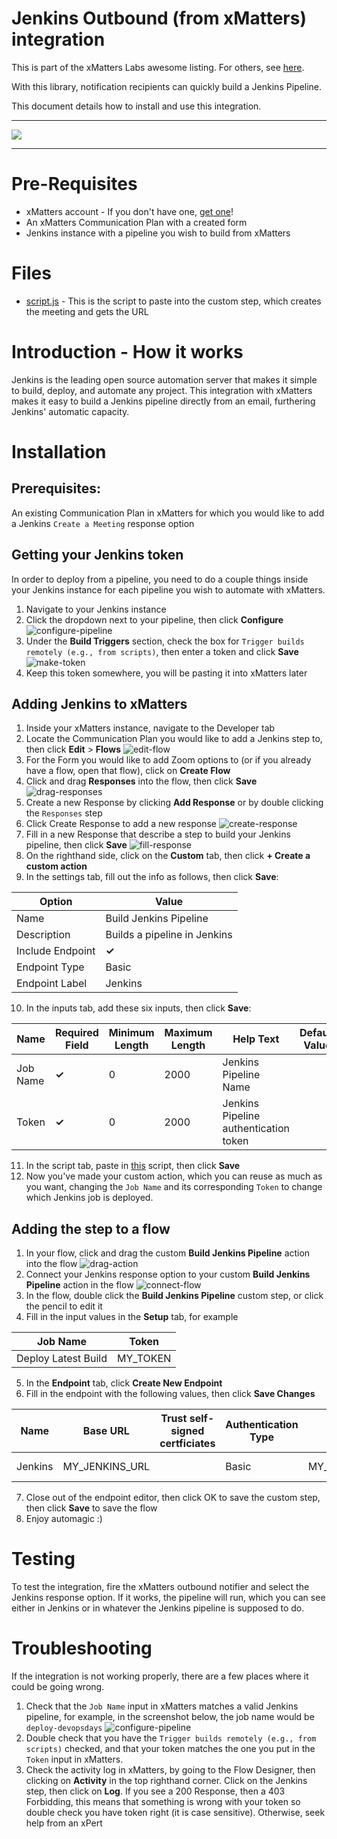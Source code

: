 # Jenkins Outbound (from xMatters) integration
This is part of the xMatters Labs awesome listing. For others, see [here](https://github.com/xmatters/xMatters-Labs).

With this library, notification recipients can quickly build a Jenkins Pipeline.

This document details how to install and use this integration. 

---------

<kbd>
<img src="https://github.com/xmatters/xMatters-Labs/raw/master/media/disclaimer.png">
</kbd>

---------
# Pre-Requisites
* xMatters account - If you don't have one, [get one](https://www.xmatters.com)! 
* An xMatters Communication Plan with a created form
* Jenkins instance with a pipeline you wish to build from xMatters

# Files
* [script.js](./script.js) - This is the script to paste into the custom step, which creates the meeting and gets the URL

# Introduction - How it works
Jenkins is the leading open source automation server that makes it simple to build, deploy, and automate any project. This integration with xMatters makes it easy to build a Jenkins pipeline directly from an email, furthering Jenkins' automatic capacity.

# Installation
## Prerequisites:
An existing Communication Plan in xMatters for which you would like to add a Jenkins `Create a Meeting` response option

## Getting your Jenkins token
In order to deploy from a pipeline, you need to do a couple things inside your Jenkins instance for each pipeline you wish to automate with xMatters.

1. Navigate to your Jenkins instance
2. Click the dropdown next to your pipeline, then click **Configure**
![configure-pipeline](./media/configure-pipeline.png)
3. Under the **Build Triggers** section, check the box for `Trigger builds remotely (e.g., from scripts)`, then enter a token and click **Save**
![make-token](./media/make-token.png)
4. Keep this token somewhere, you will be pasting it into xMatters later

## Adding Jenkins to xMatters
1. Inside your xMatters instance, navigate to the Developer tab
2. Locate the Communication Plan you would like to add a Jenkins step to, then click **Edit** > **Flows**
![edit-flow](./media/edit-flow.png)
3. For the Form you would like to add Zoom options to (or if you already have a flow, open that flow), click on **Create Flow**
4. Click and drag **Responses** into the flow, then click **Save**
![drag-responses](./media/drag-responses.png)
5. Create a new Response by clicking **Add Response** or by double clicking the `Responses` step
6. Click Create Response to add a new response
![create-response](./media/create-response.png)
7. Fill in a new Response that describe a step to build your Jenkins pipeline, then click **Save**
![fill-response](./media/fill-response.png)
8. On the righthand side, click on the **Custom** tab, then click **+ Create a custom action**
9. In the settings tab, fill out the info as follows, then click **Save**:

| Option                     | Value                                   |
| ---------------------- | ------------------------------- |
| Name                      | Build Jenkins Pipeline         |
| Description             | Builds a pipeline in Jenkins |
| Include Endpoint    | **✓**                                     |
| Endpoint Type        | Basic                                    |
| Endpoint Label       | Jenkins                                |

10. In the inputs tab, add these six inputs, then click **Save**:

| Name | Required Field | Minimum Length | Maximum Length | Help Text | Default Value | Multiline |
| ------- | ---------------- | -------------------- | -------------------- | ----------- | --------------- | --------- |
| Job Name | **✓** | 0 | 2000 | Jenkins Pipeline Name |  |  |
| Token | **✓** | 0 | 2000 | Jenkins Pipeline authentication token |  |  |

11. In the script tab, paste in [this](./script.js) script, then click **Save**
12. Now you've made your custom action, which you can reuse as much as you want, changing the `Job Name` and its corresponding `Token`  to change which Jenkins job is deployed.


## Adding the step to a flow
1. In your flow, click and drag the custom **Build Jenkins Pipeline** action into the flow
![drag-action](./media/drag-action.png)
2. Connect your Jenkins response option to your custom **Build Jenkins Pipeline** action in the flow
![connect-flow](./media/connect-flow.png)
3. In the flow, double click the **Build Jenkins Pipeline** custom step, or click the pencil to edit it
4. Fill in the input values in the **Setup** tab, for example

| Job Name | Token | 
| --- | --- |
| Deploy Latest Build | MY_TOKEN |D

5. In the **Endpoint** tab, click **Create New Endpoint**
6. Fill in the endpoint with the following values, then click **Save Changes**

| Name | Base URL | Trust self-signed certficiates | Authentication Type | Username | Password |
| --- | --- | --- | --- | --- | --- |
| Jenkins | MY_JENKINS_URL | | Basic | MY_JENKINS_USERNAME | MY_JENKINS PASSWORD |

7. Close out of the endpoint editor, then click OK to save the custom step, then click **Save** to save the flow
8. Enjoy automagic :)

# Testing
To test the integration, fire the xMatters outbound notifier and select the Jenkins response option. If it works, the pipeline will run, which you can see either in Jenkins or in whatever the Jenkins pipeline is supposed to do.

# Troubleshooting
If the integration is not working properly, there are a few places where it could be going wrong.
1. Check that the `Job Name` input in xMatters matches a valid Jenkins pipeline, for example, in the screenshot below, the job name would be `deploy-devopsdays`
![configure-pipeline](./media/configure-pipeline.png)
2. Double check that you have the `Trigger builds remotely (e.g., from scripts)` checked, and that your token matches the one you put in the `Token` input in xMatters.
3. Check the activity log in xMatters, by going to the Flow Designer, then clicking on **Activity** in the top righthand corner. Click on the Jenkins step, then click on **Log**. If you see a 200 Response, then a 403 Forbidding, this means that something is wrong with your token so double check you have token right (it is case sensitive). Otherwise, seek help from an xPert

